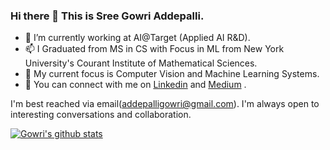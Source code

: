 ### Hi there 👋 This is Sree Gowri Addepalli.

- 🔭 I’m currently working at AI@Target (Applied AI R&D).
- 📫 I Graduated from MS in CS with Focus in ML from New York University's Courant Institute of Mathematical Sciences.
- 🤔 My current focus is Computer Vision and Machine Learning Systems.
- 💬 You can connect with me on [Linkedin](https://www.linkedin.com/in/sgaddep/) and [Medium](https://sga297.medium.com/) .

I'm best reached via email(addepalligowri@gmail.com). I'm always open to interesting conversations and collaboration.

[![Gowri's github stats](https://github-readme-stats.vercel.app/api?username=gowriaddepalli)](https://github.com/anuraghazra/github-readme-stats)


<!--
**gowriaddepalli/gowriaddepalli** is a ✨ _special_ ✨ repository because its `README.md` (this file) appears on your GitHub profile.

Here are some ideas to get you started:

- 🔭 I’m currently working at Target@AI
- 🌱 I’m currently learning ...
- 👯 I’m looking to collaborate on ...
- 🤔 I’m looking for help with ...
- 💬 Ask me about ...
- 📫 How to reach me: ...
- 😄 Pronouns: ...
- ⚡ Fun fact: ...
-->
